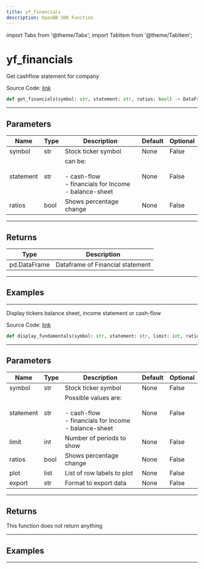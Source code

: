 ```yaml
---
title: yf_financials
description: OpenBB SDK Function
---
```


import Tabs from '@theme/Tabs';
import TabItem from '@theme/TabItem';

# yf_financials

<Tabs>
<TabItem value="model" label="Model" default>

Get cashflow statement for company

Source Code: [link](https://github.com/OpenBB-finance/OpenBBTerminal/tree/main/openbb_terminal/stocks/fundamental_analysis/yahoo_finance_model.py#L332)

```python
def get_financials(symbol: str, statement: str, ratios: bool) -> DataFrame
```
---

## Parameters

| Name | Type | Description | Default | Optional |
| ---- | ---- | ----------- | ------- | -------- |
| symbol | str | Stock ticker symbol | None | False |
| statement | str | can be:<br/><br/>- cash-flow<br/>- financials for Income<br/>- balance-sheet | None | False |
| ratios | bool | Shows percentage change | None | False |

---

## Returns

| Type | Description |
| ---- | ----------- |
| pd.DataFrame | Dataframe of Financial statement |

---

## Examples

---



</TabItem>
<TabItem value="view" label="View">

Display tickers balance sheet, income statement or cash-flow

Source Code: [link](https://github.com/OpenBB-finance/OpenBBTerminal/tree/main/openbb_terminal/stocks/fundamental_analysis/yahoo_finance_view.py#L381)

```python
def display_fundamentals(symbol: str, statement: str, limit: int, ratios: bool, plot: list, export: str) -> None
```
---

## Parameters

| Name | Type | Description | Default | Optional |
| ---- | ---- | ----------- | ------- | -------- |
| symbol | str | Stock ticker symbol | None | False |
| statement | str | Possible values are:<br/><br/>- cash-flow<br/>- financials for Income<br/>- balance-sheet | None | False |
| limit | int | Number of periods to show | None | False |
| ratios | bool | Shows percentage change | None | False |
| plot | list | List of row labels to plot | None | False |
| export | str | Format to export data | None | False |

---

## Returns

This function does not return anything

---

## Examples

---



</TabItem>
</Tabs>